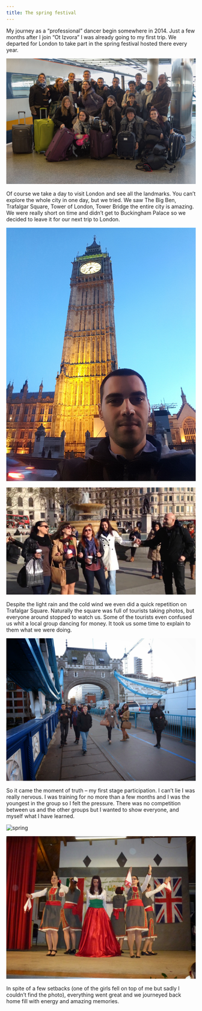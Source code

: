 ```yaml
---
title: The spring festival
---
```

My journey as a “professional” dancer begin somewhere in 2014. 
Just a few months after I join “Ot Izvora” I was already going to my first trip. 
We departed for London to take part in the spring festival hosted there every year. 

![travel](/img/spring/01.jpg)

Of course we take a day to visit London and see all the landmarks. 
You can’t explore the whole city in one day, but we tried. We saw The Big Ben, Trafalgar Square, 
Tower of London, Tower Bridge the entire city is amazing. We were really short on time and didn’t get to 
Buckingham Palace so we decided to leave it for our next trip to London. 

![bigben](/img/spring/02.jpg)

![london](/img/spring/03.jpg)

Despite the light rain and the cold wind we even did a quick repetition on Trafalgar Square. 
Naturally the square was full of tourists taking photos, but everyone around stopped to watch us. 
Some of the tourists even confused us whit a local group dancing for money. 
It took us some time to explain to them what we were doing.

![towerbridge](/img/spring/06.jpg)

So it came the moment of truth – my first stage participation. I can’t lie I was really nervous. 
I was training for no more than a few months and I was the youngest in the group so I felt the pressure. 
There was no competition between us and the other groups but I wanted to show everyone, and myself
what I have learned. 

![spring](/img/spring/04.jpg)

![spring](/img/spring/05.jpg)

In spite of a few setbacks (one of the girls fell on top of me but sadly I couldn’t find the photo), 
everything went great and we journeyed back home fill with energy and amazing memories.


